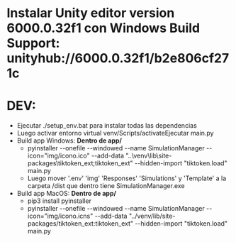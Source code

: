 # Instalar Unity editor version 6000.0.32f1 con Windows Build Support: unityhub://6000.0.32f1/b2e806cf271c

# DEV:
- Ejecutar ./setup_env.bat para instalar todas las dependencias
- Luego activar entorno virtual venv/Scripts/activateEjecutar main.py
- Build app Windows:
    **Dentro de app/**
    - pyinstaller --onefile --windowed --name SimulationManager --icon="img/icono.ico" --add-data "..\venv\lib\site-packages\tiktoken_ext;tiktoken_ext" --hidden-import "tiktoken.load" main.py
    - Luego mover '.env' 'img' 'Responses' 'Simulations' y 'Template' a la carpeta /dist que dentro tiene SimulationManager.exe
- Build app MacOS:
    **Dentro de app/** 
    - pip3 install pyinstaller
    - pyinstaller --onefile --windowed --name SimulationManager --icon="img/icono.icns" --add-data "../venv/lib/site-packages/tiktoken_ext:tiktoken_ext" --hidden-import "tiktoken.load" main.py
